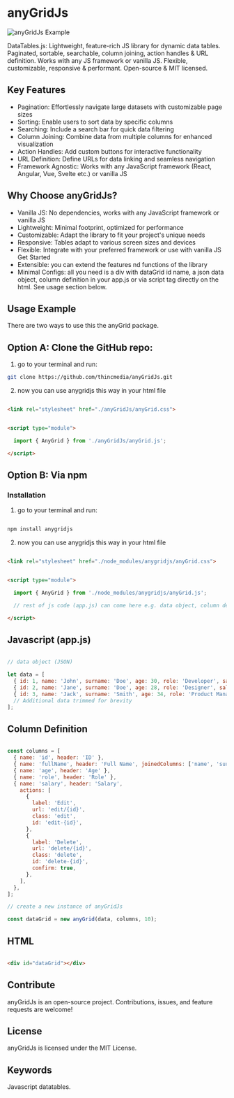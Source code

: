 # anyGridJs


<img src="https://github.com/thincmedia/anyGridJs/blob/main/images/anyGridJs_Example.png" alt="anyGridJs Example">


DataTables.js: Lightweight, feature-rich JS library for dynamic data tables. Paginated, sortable, searchable, column joining, action handles &amp; URL definition. Works with any JS framework or vanilla JS. Flexible, customizable, responsive &amp; performant. Open-source &amp; MIT licensed.

## Key Features

  - Pagination: Effortlessly navigate large datasets with customizable page sizes
  - Sorting: Enable users to sort data by specific columns
  - Searching: Include a search bar for quick data filtering
  - Column Joining: Combine data from multiple columns for enhanced visualization
  - Action Handles: Add custom buttons for interactive functionality
  - URL Definition: Define URLs for data linking and seamless navigation
  - Framework Agnostic: Works with any JavaScript framework (React, Angular, Vue, Svelte etc.) or vanilla JS

## Why Choose anyGridJs?

 - Vanilla JS: No dependencies, works with any JavaScript framework or vanilla JS
 - Lightweight: Minimal footprint, optimized for performance
 - Customizable: Adapt the library to fit your project's unique needs
 - Responsive: Tables adapt to various screen sizes and devices
 - Flexible: Integrate with your preferred framework or use with vanilla JS
Get Started
- Extensible: you can extend the features nd functions of the library
- Minimal Configs: all you need is  a div with dataGrid id name,  a json data object, column definition in your app.js or via script tag directly on the html. See usage section below.

## Usage Example


There are two ways to use this the anyGrid package.

## Option A: Clone the GitHub repo:

1. go to your terminal and run:

```bash
git clone https://github.com/thincmedia/anyGridJs.git

````
2. now you can use anygridjs this way in your html file

```html

<link rel="stylesheet" href="./anyGridJs/anyGrid.css">

```

```html

<script type="module">

  import { AnyGrid } from './anyGridJs/anyGrid.js';

</script>

```


## Option B: Via npm

### Installation 


1. go to your terminal and run:

```bash

npm install anygridjs

````

2. now you can use anygridjs this way in your html file

```html

<link rel="stylesheet" href="./node_modules/anygridjs/anyGrid.css">

```

```html

<script type="module">

  import { AnyGrid } from './node_modules/anygridjs/anyGrid.js';

  // rest of js code (app.js) can come here e.g. data object, column definition etc ( see below)

</script>

```

## Javascript (app.js)
```javascript

// data object (JSON)

let data = [
  { id: 1, name: 'John', surname: 'Doe', age: 30, role: 'Developer', salary: 50000 },
  { id: 2, name: 'Jane', surname: 'Doe', age: 28, role: 'Designer', salary: 45000 },
  { id: 3, name: 'Jack', surname: 'Smith', age: 34, role: 'Product Manager', salary: 60000 }
  // Additional data trimmed for brevity
];
```

## Column Definition

```javascript

const columns = [
  { name: 'id', header: 'ID' },
  { name: 'fullName', header: 'Full Name', joinedColumns: ['name', 'surname'] },
  { name: 'age', header: 'Age' },
  { name: 'role', header: 'Role' },
  { name: 'salary', header: 'Salary',
    actions: [
      {
        label: 'Edit',
        url: 'edit/{id}',
        class: 'edit',
        id: 'edit-{id}',
      },
      {
        label: 'Delete',
        url: 'delete/{id}',
        class: 'delete',
        id: 'delete-{id}',
        confirm: true,
      },
    ],
  },
];

// create a new instance of anyGridJs

const dataGrid = new anyGrid(data, columns, 10);
```

## HTML 

```html

<div id="dataGrid"></div>

```

## Contribute

anyGridJs is an open-source project. Contributions, issues, and feature requests are welcome!

## License

anyGridJs is licensed under the MIT License.

## Keywords

Javascript datatables.


